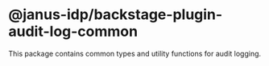 # @janus-idp/backstage-plugin-audit-log-common

This package contains common types and utility functions for audit logging.
